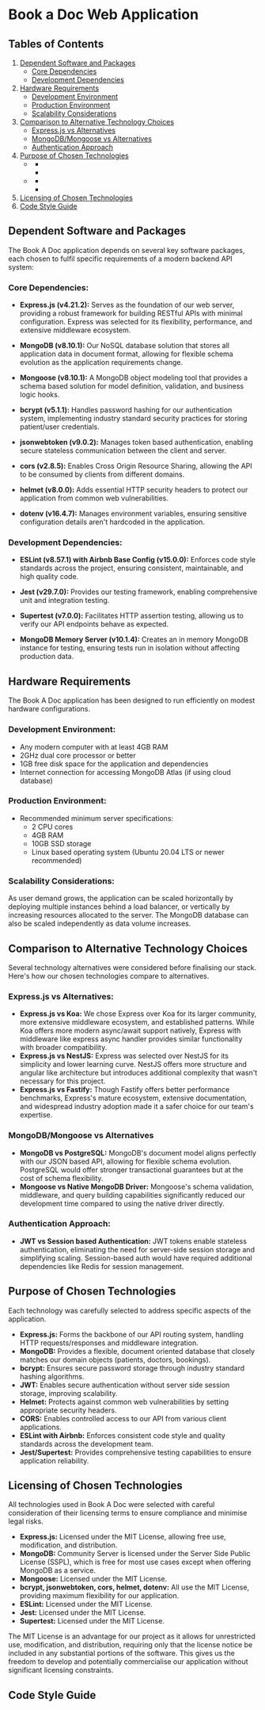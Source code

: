 # Book a Doc Web Application

## Tables of Contents

1. [Dependent Software and Packages](#dependent-software-and-packages)  
    - [Core Dependencies](#core-dependencies) 
    - [Development Dependencies](#development-dependencies) 
2. [Hardware Requirements](#hardware-requirements)  
    - [Development Environment](#development-environment) 
    - [Production Environment](#production-environment) 
    - [Scalability Considerations](#scalability-considerations)  
3. [Comparison to Alternative Technology Choices](#comparison-to-alternative-technology-choices) 
    - [Express.js vs Alternatives](#express.js-vs-alternatives) 
    - [MongoDB/Mongoose vs Alternatives](#mongodb-/-mongoose-vs-alternatives) 
    - [Authentication Approach](#authentication-approach)
4. [Purpose of Chosen Technologies](#purpose-of-chosen-technologies)  
    - [](#)  
        - [](#)  
        - [](#)
    - [](#)  
        - [](#)    
        - [](#)  
5. [Licensing of Chosen Technologies](#licensing-of-chosen-technologies)
6. [Code Style Guide](#code-style-guide)

## Dependent Software and Packages

The Book A Doc application depends on several key software packages, each chosen to fulfil specific requirements of a modern backend API system:  

### Core Dependencies:  

- **Express.js (v4.21.2):** Serves as the foundation of our web server, providing a robust framework for building RESTful APIs with minimal configuration. Express was selected for its flexibility, performance, and extensive middleware ecosystem.  
- **MongoDB (v8.10.1):** Our NoSQL database solution that stores all application data in document format, allowing for flexible schema evolution as the application requirements change.  
- **Mongoose (v8.10.1):** A MongoDB object modeling tool that provides a schema based solution for model definition, validation, and business logic hooks.  
- **bcrypt (v5.1.1):** Handles password hashing for our authentication system, implementing industry standard security practices for storing patient/user credentials.  
- **jsonwebtoken (v9.0.2):** Manages token based authentication, enabling secure stateless communication between the client and server.  

- **cors (v2.8.5):** Enables Cross Origin Resource Sharing, allowing the API to be consumed by clients from different domains.  
- **helmet (v8.0.0):** Adds essential HTTP security headers to protect our application from common web vulnerabilities.  
- **dotenv (v16.4.7):** Manages environment variables, ensuring sensitive configuration details aren't hardcoded in the application.  

### Development Dependencies:

- **ESLint (v8.57.1) with Airbnb Base Config (v15.0.0):** Enforces code style standards across the project, ensuring consistent, maintainable, and high quality code.  

- **Jest (v29.7.0):** Provides our testing framework, enabling comprehensive unit and integration testing.  
- **Supertest (v7.0.0):** Facilitates HTTP assertion testing, allowing us to verify our API endpoints behave as expected.  
- **MongoDB Memory Server (v10.1.4):** Creates an in memory MongoDB instance for testing, ensuring tests run in isolation without affecting production data.  

## Hardware Requirements  

The Book A Doc application has been designed to run efficiently on modest hardware configurations.

### Development Environment:

- Any modern computer with at least 4GB RAM  
- 2GHz dual core processor or better  
- 1GB free disk space for the application and dependencies  
- Internet connection for accessing MongoDB Atlas (if using cloud database)  

### Production Environment:

- Recommended minimum server specifications:  
    - 2 CPU cores  
    - 4GB RAM  
    - 10GB SSD storage  
    - Linux based operating system (Ubuntu 20.04 LTS or newer recommended)  

### Scalability Considerations:

As user demand grows, the application can be scaled horizontally by deploying multiple instances behind a load balancer, or vertically by increasing resources allocated to the server. The MongoDB database can also be scaled independently as data volume increases.    

## Comparison to Alternative Technology Choices

Several technology alternatives were considered before finalising our stack. Here's how our chosen technologies compare to alternatives.  

### Express.js vs Alternatives:  

- **Express.js vs Koa:** We chose Express over Koa for its larger community, more extensive middleware ecosystem, and established patterns. While Koa offers more modern async/await support natively, Express with middleware like express async handler provides similar functionality with broader compatibility.  
- **Express.js vs NestJS:** Express was selected over NestJS for its simplicity and lower learning curve. NestJS offers more structure and angular like architecture but introduces additional complexity that wasn't necessary for this project.  
- **Express.js vs Fastify:** Though Fastify offers better performance benchmarks, Express's mature ecosystem, extensive documentation, and widespread industry adoption made it a safer choice for our team's expertise.  

### MongoDB/Mongoose vs Alternatives

- **MongoDB vs PostgreSQL:** MongoDB's document model aligns perfectly with our JSON based API, allowing for flexible schema evolution. PostgreSQL would offer stronger transactional guarantees but at the cost of schema flexibility.  
- **Mongoose vs Native MongoDB Driver:** Mongoose's schema validation, middleware, and query building capabilities significantly reduced our development time compared to using the native driver directly.  

### Authentication Approach:  

- **JWT vs Session based Authentication:** JWT tokens enable stateless authentication, eliminating the need for server-side session storage and simplifying scaling. Session-based auth would have required additional dependencies like Redis for session management.  

## Purpose of Chosen Technologies

Each technology was carefully selected to address specific aspects of the application.  

- **Express.js:** Forms the backbone of our API routing system, handling HTTP requests/responses and middleware integration.  
- **MongoDB:** Provides a flexible, document oriented database that closely matches our domain objects (patients, doctors, bookings).  
- **bcrypt:** Ensures secure password storage through industry standard hashing algorithms.  
- **JWT:** Enables secure authentication without server side session storage, improving scalability.  
- **Helmet:** Protects against common web vulnerabilities by setting appropriate security headers.  
- **CORS:** Enables controlled access to our API from various client applications.  
- **ESLint with Airbnb:** Enforces consistent code style and quality standards across the development team.  
- **Jest/Supertest:** Provides comprehensive testing capabilities to ensure application reliability.  

## Licensing of Chosen Technologies

All technologies used in Book A Doc were selected with careful consideration of their licensing terms to ensure compliance and minimise legal risks.  

- **Express.js:** Licensed under the MIT License, allowing free use, modification, and distribution.  
- **MongoDB:** Community Server is licensed under the Server Side Public License (SSPL), which is free for most use cases except when offering MongoDB as a service.  
- **Mongoose:** Licensed under the MIT License. 
- **bcrypt, jsonwebtoken, cors, helmet, dotenv:** All use the MIT License, providing maximum flexibility for our application.  
- **ESLint:** Licensed under the MIT License.  
- **Jest:** Licensed under the MIT License.  
- **Supertest:** Licensed under the MIT License.  

The MIT License is an advantage for our project as it allows for unrestricted use, modification, and distribution, requiring only that the license notice be included in any substantial portions of the software. This gives us the freedom to develop and potentially commercialise our application without significant licensing constraints.  

## Code Style Guide

